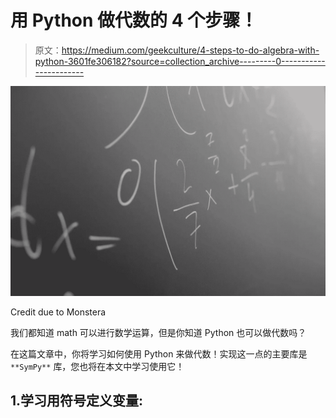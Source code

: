 # 用 Python 做代数的 4 个步骤！

> 原文：<https://medium.com/geekculture/4-steps-to-do-algebra-with-python-3601fe306182?source=collection_archive---------0----------------------->

![](img/3461ed8805f6b6c9bf4a130adb8291b6.png)

Credit due to Monstera

我们都知道 math 可以进行数学运算，但是你知道 Python 也可以做代数吗？

在这篇文章中，你将学习如何使用 Python 来做代数！实现这一点的主要库是`**SymPy**` 库，您也将在本文中学习使用它！

## 1.学习用符号定义变量: